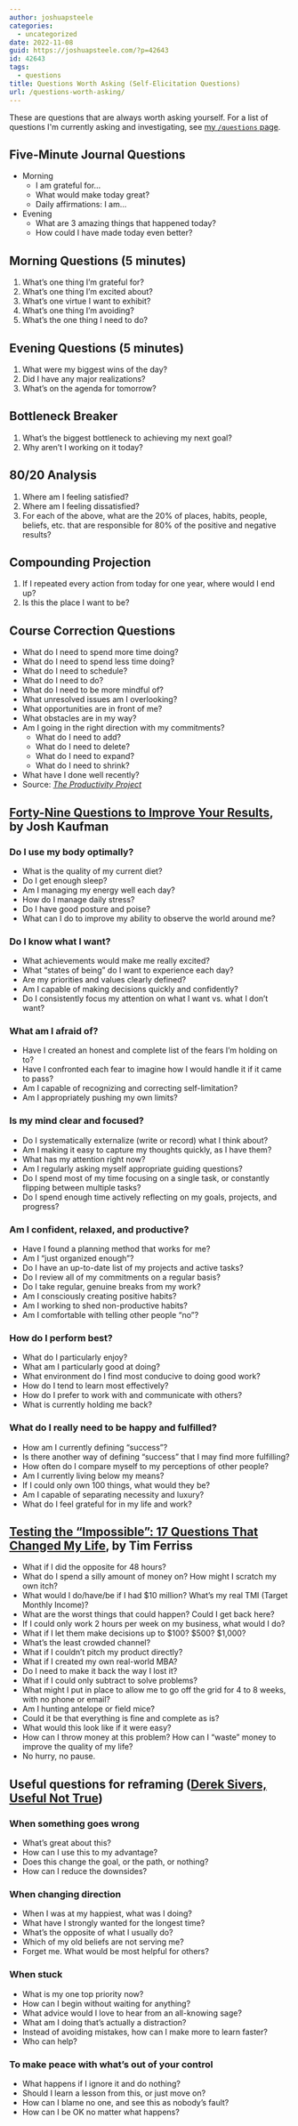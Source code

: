 ```yaml
---
author: joshuapsteele
categories:
  - uncategorized
date: 2022-11-08
guid: https://joshuapsteele.com/?p=42643
id: 42643
tags:
  - questions
title: Questions Worth Asking (Self-Elicitation Questions)
url: /questions-worth-asking/
---
```


These are questions that are always worth asking yourself. For a list of questions I'm currently asking and investigating, see [my `/questions` page](/questions).

## Five-Minute Journal Questions

- Morning 
    - I am grateful for…
    - What would make today great?
    - Daily affirmations: I am…
- Evening 
    - What are 3 amazing things that happened today?
    - How could I have made today even better?

## Morning Questions (5 minutes)

1. What’s one thing I’m grateful for?
2. What’s one thing I’m excited about?
3. What’s one virtue I want to exhibit?
4. What’s one thing I’m avoiding?
5. What’s the one thing I need to do?

## Evening Questions (5 minutes)

1. What were my biggest wins of the day?
2. Did I have any major realizations?
3. What’s on the agenda for tomorrow?

## Bottleneck Breaker

1. What’s the biggest bottleneck to achieving my next goal?
2. Why aren’t I working on it today?

## 80/20 Analysis

1. Where am I feeling satisfied?
2. Where am I feeling dissatisfied?
3. For each of the above, what are the 20% of places, habits, people, beliefs, etc. that are responsible for 80% of the positive and negative results?

## Compounding Projection

1. If I repeated every action from today for one year, where would I end up?
2. Is this the place I want to be?

## Course Correction Questions

- What do I need to spend more time doing?
- What do I need to spend less time doing?
- What do I need to schedule?
- What do I need to do?
- What do I need to be more mindful of?
- What unresolved issues am I overlooking?
- What opportunities are in front of me?
- What obstacles are in my way?
- Am I going in the right direction with my commitments? 
    - What do I need to add?
    - What do I need to delete?
    - What do I need to expand?
    - What do I need to shrink?
- What have I done well recently?
- Source: [*The Productivity Project*](https://amzn.to/3FYbLCC)

## [Forty-Nine Questions to Improve Your Results](https://joshkaufman.net/49-questions-better-results/), by Josh Kaufman

### Do I use my body optimally? 

- What is the quality of my current diet?
- Do I get enough sleep?
- Am I managing my energy well each day?
- How do I manage daily stress?
- Do I have good posture and poise?
- What can I do to improve my ability to observe the world around me?

### Do I know what I want? 

- What achievements would make me really excited?
- What “states of being” do I want to experience each day?
- Are my priorities and values clearly defined?
- Am I capable of making decisions quickly and confidently?
- Do I consistently focus my attention on what I want vs. what I don’t want?

### What am I afraid of? 

- Have I created an honest and complete list of the fears I’m holding on to?
- Have I confronted each fear to imagine how I would handle it if it came to pass?
- Am I capable of recognizing and correcting self-limitation?
- Am I appropriately pushing my own limits?

### Is my mind clear and focused? 

- Do I systematically externalize (write or record) what I think about?
- Am I making it easy to capture my thoughts quickly, as I have them?
- What has my attention right now?
- Am I regularly asking myself appropriate guiding questions?
- Do I spend most of my time focusing on a single task, or constantly flipping between multiple tasks?
- Do I spend enough time actively reflecting on my goals, projects, and progress?

### Am I confident, relaxed, and productive? 

- Have I found a planning method that works for me?
- Am I “just organized enough”?
- Do I have an up-to-date list of my projects and active tasks?
- Do I review all of my commitments on a regular basis?
- Do I take regular, genuine breaks from my work?
- Am I consciously creating positive habits?
- Am I working to shed non-productive habits?
- Am I comfortable with telling other people “no”?

### How do I perform best? 

- What do I particularly enjoy?
- What am I particularly good at doing?
- What environment do I find most conducive to doing good work?
- How do I tend to learn most effectively?
- How do I prefer to work with and communicate with others?
- What is currently holding me back?

### What do I really need to be happy and fulfilled? 

- How am I currently defining “success”?
- Is there another way of defining “success” that I may find more fulfilling?
- How often do I compare myself to my perceptions of other people?
- Am I currently living below my means?
- If I could only own 100 things, what would they be?
- Am I capable of separating necessity and luxury?
- What do I feel grateful for in my life and work?

## [Testing the “Impossible”: 17 Questions That Changed My Life](https://tim.blog/2016/12/07/testing-the-impossible-17-questions-that-changed-my-life/), by Tim Ferriss

- What if I did the opposite for 48 hours?
- What do I spend a silly amount of money on? How might I scratch my own itch?
- What would I do/have/be if I had $10 million? What’s my real TMI (Target Monthly Income)?
- What are the worst things that could happen? Could I get back here?
- If I could only work 2 hours per week on my business, what would I do?
- What if I let them make decisions up to $100? $500? $1,000?
- What’s the least crowded channel?
- What if I couldn’t pitch my product directly?
- What if I created my own real-world MBA?
- Do I need to make it back the way I lost it?
- What if I could only subtract to solve problems?
- What might I put in place to allow me to go off the grid for 4 to 8 weeks, with no phone or email?
- Am I hunting antelope or field mice?
- Could it be that everything is fine and complete as is?
- What would this look like if it were easy?
- How can I throw money at this problem? How can I “waste” money to improve the quality of my life?
- No hurry, no pause.

## Useful questions for reframing ([Derek Sivers, Useful Not True](https://sive.rs/u))

### When something goes wrong

- What’s great about this?
- How can I use this to my advantage?
- Does this change the goal, or the path, or nothing?
- How can I reduce the downsides? 

### When changing direction

- When I was at my happiest, what was I doing?
- What have I strongly wanted for the longest time?
- What’s the opposite of what I usually do?
- Which of my old beliefs are not serving me?
- Forget me. What would be most helpful for others? 

### When stuck

- What is my one top priority now?
- How can I begin without waiting for anything?
- What advice would I love to hear from an all-knowing sage?
- What am I doing that’s actually a distraction?
- Instead of avoiding mistakes, how can I make more to learn faster?
- Who can help? 

### To make peace with what’s out of your control

- What happens if I ignore it and do nothing?
- Should I learn a lesson from this, or just move on?
- How can I blame no one, and see this as nobody’s fault?
- How can I be OK no matter what happens? 